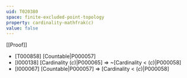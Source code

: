 ```yaml
---
uid: T020380
space: finite-excluded-point-topology
property: cardinality-mathfrak(c)
value: false
---
```

[[Proof]]

* [T000858] [Countable|P000057]
* [I000138] [Cardinality $\mathfrak(c)$|P000065] => ~[Cardinality < $\mathfrak(c)$|P000058]
* [I000067] [Countable|P000057] => [Cardinality < $\mathfrak(c)$|P000058]


